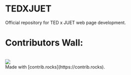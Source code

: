 # TEDXJUET
Official repository for TED x JUET web page development.

# Contributors Wall:
<br/>
<a href="https://github.com/047pegasus/TEDXJUET/graphs/contributors">
  <img src="https://contrib.rocks/image?repo=047pegasus/TEDXJUET" />
</a>
<br/>
Made with [contrib.rocks](https://contrib.rocks).
